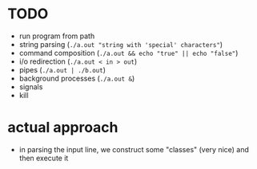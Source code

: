 # TODO

- run program from path
- string parsing (`./a.out "string with 'special' characters"`)
- command composition (`./a.out && echo "true" || echo "false"`)
- i/o redirection (`./a.out < in > out`)
- pipes (`./a.out | ./b.out`)
- background processes (`./a.out &`)
- signals
- kill

# actual approach

- in parsing the input line, we construct some "classes" (very nice) and then execute it
